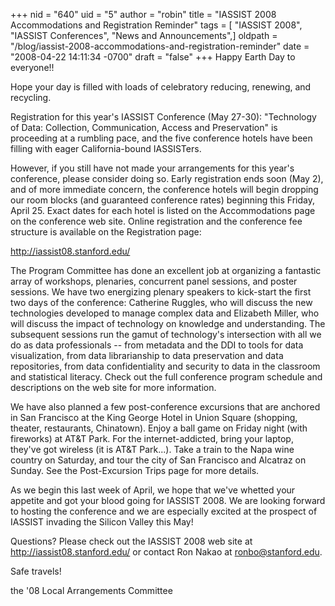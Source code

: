 +++
nid = "640"
uid = "5"
author = "robin"
title = "IASSIST 2008 Accommodations and Registration Reminder"
tags = [ "IASSIST 2008", "IASSIST Conferences", "News and Announcements",]
oldpath = "/blog/iassist-2008-accommodations-and-registration-reminder"
date = "2008-04-22 14:11:34 -0700"
draft = "false"
+++
Happy Earth Day to everyone!!

Hope your day is filled with loads of celebratory reducing, renewing,
and recycling.

Registration for this year's IASSIST Conference (May 27-30):
"Technology of Data: Collection, Communication, Access and
Preservation" is proceeding at a rumbling pace, and the five conference
hotels have been filling with eager California-bound IASSISTers.

However, if you still have not made your arrangements for this year's
conference, please consider doing so. Early registration ends soon (May
2), and of more immediate concern, the conference hotels will begin
dropping our room blocks (and guaranteed conference rates) beginning
this Friday, April 25. Exact dates for each hotel is listed on the
Accommodations page on the conference web site. Online registration and
the conference fee structure is available on the Registration page:

<http://iassist08.stanford.edu/>

The Program Committee has done an excellent job at organizing a
fantastic array of workshops, plenaries, concurrent panel sessions, and
poster sessions. We have two energizing plenary speakers to kick-start
the first two days of the conference: Catherine Ruggles, who will
discuss the new technologies developed to manage complex data and
Elizabeth Miller, who will discuss the impact of technology on knowledge
and understanding. The subsequent sessions run the gamut of
technology's intersection with all we do as data professionals -- from
metadata and the DDI to tools for data visualization, from data
librarianship to data preservation and data repositories, from data
confidentiality and security to data in the classroom and statistical
literacy. Check out the full conference program schedule and
descriptions on the web site for more information.

We have also planned a few post-conference excursions that are anchored
in San Francisco at the King George Hotel in Union Square (shopping,
theater, restaurants, Chinatown). Enjoy a ball game on Friday night
(with fireworks) at AT&T Park. For the internet-addicted, bring your
laptop, they've got wireless (it is AT&T Park...). Take a train to the
Napa wine country on Saturday, and tour the city of San Francisco and
Alcatraz on Sunday. See the Post-Excursion Trips page for more details.

As we begin this last week of April, we hope that we've whetted your
appetite and got your blood going for IASSIST 2008. We are looking
forward to hosting the conference and we are especially excited at the
prospect of IASSIST invading the Silicon Valley this May!

Questions? Please check out the IASSIST 2008 web site at
<http://iassist08.stanford.edu/> or contact Ron Nakao at
ronbo@stanford.edu.

Safe travels!

the '08 Local Arrangements Committee
